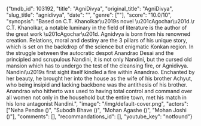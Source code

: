 {"tmdb_id": 103192, "title": "AgniDivya", "original_title": "AgniDivya", "slug_title": "agnidivya", "date": "", "genre": [""], "score": "10.0/10", "synopsis": "Based on C.T. Khanolkar\u2019s novel \u201cAgochar\u201d.\r C.T. Khanolkar, a notable luminary in the field of literature is the author of the great work \u201cAgochar\u201d.  Agnidvya is born from his renowned creation. Relations, moral and destiny are the 3 pillars of his unique story, which is set on the backdrop of the science but enigmatic Konkan region.  In the struggle between the autocratic despot Anandrao Desai and the principled and scrupulous Nandini, it is not only Nandini, but the cursed old mansion which has to undergo the test of the cleansing fire, or Agnidivya.  Nandini\u2019s first sight itself kindled a fire within Anandrao.  Enchanted by her beauty, he brought her into the house as the wife of his brother Achyut, who being insipid and lacking backbone was the antithesis of his brother.  Anandrao who hitherto was used to having total control and command over all women not only in the household but the entire town, met his match in his lone antagonist Nandini.", "image": "/img/default-cover.png", "actors": ["Neha Pendse ()", "Subodh Bhave ()", "Mohan Agashe ()", "Mohan Joshi ()"], "comments": [], "recommandations_id": [], "youtube_key": "notfound"}